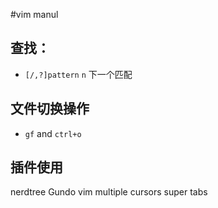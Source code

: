 #vim manul
## 查找：
* `[/,?]pattern` `n` 下一个匹配

## 文件切换操作
* `gf` and `ctrl+o`

## 插件使用
nerdtree
Gundo 
vim multiple cursors
super tabs

